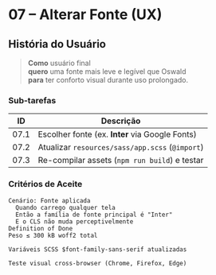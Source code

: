 <!-- /documents/user-historyes/07-ui-font-change.md -->

# 07 – Alterar Fonte (UX)

## História do Usuário
> **Como** usuário final  
> **quero** uma fonte mais leve e legível que Oswald  
> **para** ter conforto visual durante uso prolongado.

### Sub-tarefas
| ID  | Descrição                                          |
|-----|----------------------------------------------------|
| 07.1| Escolher fonte (ex. **Inter** via Google Fonts)    |
| 07.2| Atualizar `resources/sass/app.scss` (`@import`)    |
| 07.3| Re-compilar assets (`npm run build`) e testar      |

### Critérios de Aceite
```gherkin
Cenário: Fonte aplicada
  Quando carrego qualquer tela
  Então a família de fonte principal é "Inter"
  E o CLS não muda perceptivelmente
Definition of Done
Peso ≤ 300 kB woff2 total

Variáveis SCSS $font-family-sans-serif atualizadas

Teste visual cross-browser (Chrome, Firefox, Edge)